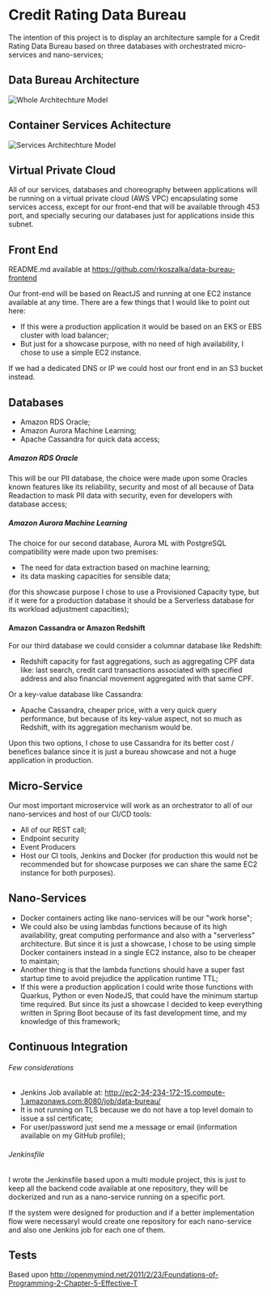 # Credit Rating Data Bureau

The intention of this project is to display an architecture sample for a Credit Rating
Data Bureau based on three databases with orchestrated micro-services and nano-services;

## Data Bureau Architecture

![Whole Architechture Model](https://i.imgur.com/8i4FtRf.png)

## Container Services Achitecture

![Services Architechture Model](https://i.imgur.com/mLl5KVR.png)

## Virtual Private Cloud

All of our services, databases and choreography between applications will be running on a virtual private cloud (AWS VPC)
encapsulating some services access, except for our front-end that will be available through 453 port, and specially
securing our databases just for applications inside this subnet.

## Front End

README.md available at https://github.com/rkoszalka/data-bureau-frontend

Our front-end will be based on ReactJS and running at one EC2 instance available at any time.
There are a few things that I would like to point out here:

- If this were a production application it would be based on an EKS or EBS cluster with load balancer;
- But just for a showcase purpose, with no need of high availability, I chose to use a simple EC2 instance.

If we had a dedicated DNS or IP we could host our front end in an S3 bucket instead.

## Databases

- Amazon RDS Oracle;
- Amazon Aurora Machine Learning;
- Apache Cassandra for quick data access;

##### Amazon RDS Oracle

This will be our PII database, the choice were made upon some Oracles known 
features like its reliability, security and most of all because of Data Readaction to
mask PII data with security, even for developers with database access;

##### Amazon Aurora Machine Learning

The choice for our second database, Aurora ML with PostgreSQL compatibility
were made upon two premises:
- The need for data extraction based on machine learning;
- its data masking capacities for sensible data;

(for this
showcase purpose I chose to use a Provisioned Capacity type, but if it were for a production
database it should be a Serverless database for its workload adjustment capacities);

#### Amazon Cassandra or Amazon Redshift

For our third database we could consider a columnar database like Redshift:

 - Redshift capacity for fast aggregations, such as aggregating CPF data like: last
search, credit card transactions associated with specified address and also financial movement aggregated with that same
  CPF.
   
Or a key-value database like Cassandra: 
- Apache Cassandra, cheaper price, with a very quick query performance, but because of its key-value aspect, not so much
as Redshift, with its aggregation mechanism would be.
  
Upon this two options, I chose to use Cassandra for its better cost / benefices balance
since it is just a bureau showcase and not a huge application in production.

## Micro-Service

Our most important microservice will work as an orchestrator to all of our nano-services and host of our CI/CD tools:
- All of our REST call; 
- Endpoint security 
- Event Producers 
- Host our CI tools, Jenkins and Docker (for production this would not be recommended but for showcase purposes
we can share the same EC2 instance for both purposes).

## Nano-Services

- Docker containers acting like nano-services will be our "work horse";
- We could also be using lambdas functions because of its high availability, great computing
performance and also with a "serverless" architecture. But since it is just a showcase, I chose to be using simple
  Docker containers instead in a single EC2 instance, also to be cheaper to maintain;
- Another thing is that the lambda functions should have a super fast startup time to avoid prejudice the application
runtime TTL;
- If this were a production application I could write those functions with Quarkus, Python or even NodeJS, that could
have the minimum startup time required. But since its just a showcase I decided to keep everything written in Spring Boot
  because of its fast development time, and my knowledge of this framework;
  
## Continuous Integration

###### Few considerations
- Jenkins Job available at: http://ec2-34-234-172-15.compute-1.amazonaws.com:8080/job/data-bureau/
- It is not running on TLS because we do not have a top level domain to issue a ssl certificate;
- For user/password just send me a message or email (information available on my GitHub profile);

###### Jenkinsfile

I wrote the Jenkinsfile based upon a multi module project, this is just to keep all the backend code available
at one repository, they will be dockerized and run as a nano-service running on a specific port.

If the system were designed for production and if a better implementation flow 
were necessaryI would create one repository for each nano-service and also one Jenkins job for each one of them.

## Tests

Based upon http://openmymind.net/2011/2/23/Foundations-of-Programming-2-Chapter-5-Effective-T